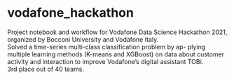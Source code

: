 # vodafone_hackathon
Project notebook and workflow for Vodafone Data Science Hackathon 2021, organized by Bocconi University and Vodafone Italy.\
Solved a time-series multi-class classification problem by ap- plying multiple learning methods (K-means and XGBoost) on data about customer activity and interaction to improve Vodafone’s digital assistant TOBi.\
3rd place out of 40 teams.
